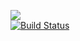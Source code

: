 <a href="https://codeclimate.com/github/SergoZheludkov/frontend-project-lvl1/maintainability"><img src="https://api.codeclimate.com/v1/badges/69bec3313460816a3246/maintainability" /></a>
<br>
[![Build Status](https://travis-ci.org/SergoZheludkov/frontend-project-lvl1.svg?branch=master)](https://travis-ci.org/SergoZheludkov/frontend-project-lvl1)

